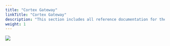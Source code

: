 ```yaml
---
title: "Cortex Gateway"
linkTitle: "Cortex Gateway"
description: "This section includes all reference documentation for the APIs exposed by Cortex Gateway."
weight: 1
---
```


<img src="/images/work-in-progress.jpg">
